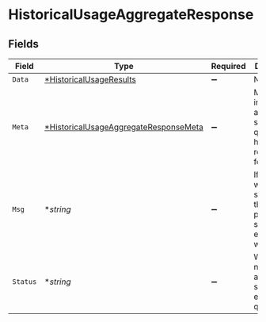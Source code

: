 # HistoricalUsageAggregateResponse


## Fields

| Field                                                                                                | Type                                                                                                 | Required                                                                                             | Description                                                                                          |
| ---------------------------------------------------------------------------------------------------- | ---------------------------------------------------------------------------------------------------- | ---------------------------------------------------------------------------------------------------- | ---------------------------------------------------------------------------------------------------- |
| `Data`                                                                                               | [*HistoricalUsageResults](../../models/shared/historicalusageresults.md)                             | :heavy_minus_sign:                                                                                   | N/A                                                                                                  |
| `Meta`                                                                                               | [*HistoricalUsageAggregateResponseMeta](../../models/shared/historicalusageaggregateresponsemeta.md) | :heavy_minus_sign:                                                                                   | Meta information about the scope of the query in a human readable format.                            |
| `Msg`                                                                                                | **string*                                                                                            | :heavy_minus_sign:                                                                                   | If the query was not successful, this will provide a string that explains why.                       |
| `Status`                                                                                             | **string*                                                                                            | :heavy_minus_sign:                                                                                   | Whether or not we were able to successfully execute the query.                                       |